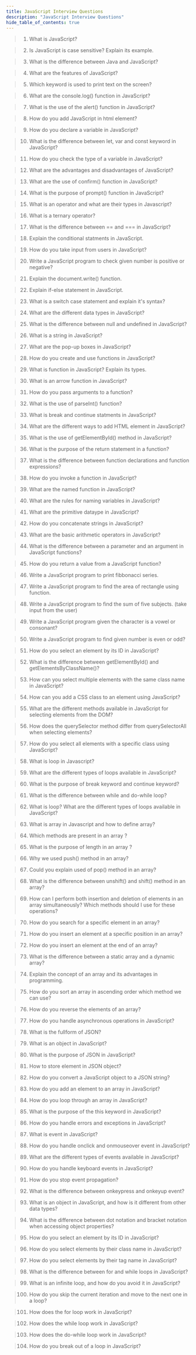 ```yaml
---
title: JavaScript Interview Questions
description: "JavaScript Interview Questions"
hide_table_of_contents: true
---
```


> 1. What is JavaScript?

> 2. Is JavaScript is case sensitive? Explain its example.

> 3. What is the difference between Java and JavaScript?

> 4. What are the features of JavaScript?

> 5. Which keyword is used to print text on the screen?

> 6. What are the console.log() function in JavaScript?

> 7. What is the use of the alert() function in JavaScript?

> 8. How do you add JavaScript in html element?

> 9. How do you declare a variable in JavaScript?

> 10. What is the difference between let, var and const keyword in JavaScript?

> 11. How do you check the type of a variable in JavaScript?

> 12. What are the advantages and disadvantages of JavaScript?

> 13. What are the use of confirm() function in JavaScript?

> 14. What is the purpose of prompt() function in JavaScript?

> 15. What is an operator and what are their types in Javascript?

> 16. What is a ternary operator?

> 17. What is the difference between == and === in JavaScript?

> 18. Explain the conditional statments in JavaScript.

> 19. How do you take input from users in JavaScript?

> 20. Write a JavaScript program to check given number is positive or negative?

> 21. Explain the document.write() function.

> 22. Explain if-else statement in JavaScript.

> 23. What is a switch case statement and explain it's syntax?

> 24. What are the different data types in JavaScript?

> 25. What is the difference between null and undefined in JavaScript?

> 26. What is a string in JavaScript?

> 27. What are the pop-up boxes in JavaScript?

> 28. How do you create and use functions in JavaScript?

> 29. What is function in JavaScript? Explain its types.

> 30. What is an arrow function in JavaScript?

> 31. How do you pass arguments to a function?

> 32. What is the use of parseInt() function?

> 33. What is break and continue statments in JavaScript?

> 34. What are the different ways to add HTML element in JavaScript?

> 35. What is the use of getElementById() method in JavaScript?

> 36. What is the purpose of the return statement in a function?

> 37. What is the difference between function declarations and function expressions?

> 38. How do you invoke a function in JavaScript?

> 39. What are the named function in JavaScript?

> 40. What are the rules for naming variables in JavaScript?

> 41. What are the primitive dataype in JavaScript?

> 42. How do you concatenate strings in JavaScript?

> 43. What are the basic arithmetic operators in JavaScript?

> 44. What is the difference between a parameter and an argument in JavaScript functions?

> 45. How do you return a value from a JavaScript function?

> 46. Write a JavaScript program to print fibbonacci series.

> 47. Write a JavaScript program to find the area of rectangle using function.

> 48. Write a JavaScript program to find the sum of five subjects. (take input from the user)

> 49. Write a JavaScript program given the character is a vowel or consonant?

> 50. Write a JavaScript program to find given number is even or odd?

> 51. How do you select an element by its ID in JavaScript?

> 52. What is the difference between getElementById() and getElementsByClassName()?

> 53. How can you select multiple elements with the same class name in JavaScript?

> 54. How can you add a CSS class to an element using JavaScript?

> 55. What are the different methods available in JavaScript for selecting elements from the DOM?

> 56. How does the querySelector method differ from querySelectorAll when selecting elements?

> 57. How do you select all elements with a specific class using JavaScript?

> 58. What is loop in Javascript?

> 59. What are the different types of loops available in JavaScript?

> 60. What is the purpose of break keyword and continue keyword?

> 61. What is the difference between while and do-while loop?

> 62. What is loop? What are the different types of loops available in JavaScript?

> 63. What is array in Javascript and how to define array?

> 64. Which methods are present in an array ?

> 65. What is the purpose of length in an array ?

> 66. Why we used push() method in an array?

> 67. Could you explain used of pop() method in an array?

> 68. What is the difference between unshift() and shift() method in an array?

> 69. How can I perform both insertion and deletion of elements in an array simultaneously? Which methods should I use for these operations?

> 70. How do you search for a specific element in an array?

> 71. How do you insert an element at a specific position in an array?

> 72. How do you insert an element at the end of an array?

> 73. What is the difference between a static array and a dynamic array?

> 74. Explain the concept of an array and its advantages in programming.

> 75. How do you sort an array in ascending order which method we can use?

> 76. How do you reverse the elements of an array?

> 77. How do you handle asynchronous operations in JavaScript?

> 78. What is the fullform of JSON?

> 79. What is an object in JavaScript?

> 80. What is the purpose of JSON in JavaScript?

> 81. How to store element in JSON object?

> 82. How do you convert a JavaScript object to a JSON string?

> 83. How do you add an element to an array in JavaScript?

> 84. How do you loop through an array in JavaScript?

> 85. What is the purpose of the this keyword in JavaScript?

> 86. How do you handle errors and exceptions in JavaScript?

> 87. What is event in JavaScript?

> 88. How do you handle onclick and onmouseover event in JavaScript?

> 89. What are the different types of events available in JavaScript?

> 90. How do you handle keyboard events in JavaScript?

> 91. How do you stop event propagation?

> 92. What is the difference between onkeypress and onkeyup event?

> 93. What is an object in JavaScript, and how is it different from other data types?

> 94. What is the difference between dot notation and bracket notation when accessing object properties?

> 95. How do you select an element by its ID in JavaScript?

> 96. How do you select elements by their class name in JavaScript?

> 97. How do you select elements by their tag name in JavaScript?

> 98. What is the difference between for and while loops in JavaScript?

> 99. What is an infinite loop, and how do you avoid it in JavaScript?

> 100. How do you skip the current iteration and move to the next one in a loop?

> 101. How does the for loop work in JavaScript?

> 102. How does the while loop work in JavaScript?

> 103. How does the do-while loop work in JavaScript?

> 104. How do you break out of a loop in JavaScript?
